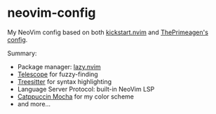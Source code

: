 # neovim-config

My NeoVim config based on both [kickstart.nvim](https://github.com/nvim-lua/kickstart.nvim) and [ThePrimeagen's config](https://github.com/ThePrimeagen/init.lua/).

Summary:
- Package manager: [lazy.nvim](https://github.com/folke/lazy.nvim)
- [Telescope](https://github.com/nvim-telescope/telescope.nvim) for fuzzy-finding
- [Treesitter](https://github.com/nvim-treesitter/nvim-treesitter) for syntax highlighting
- Language Server Protocol: built-in NeoVim LSP
- [Catppuccin Mocha](https://github.com/catppuccin/nvim) for my color scheme
- and more...
